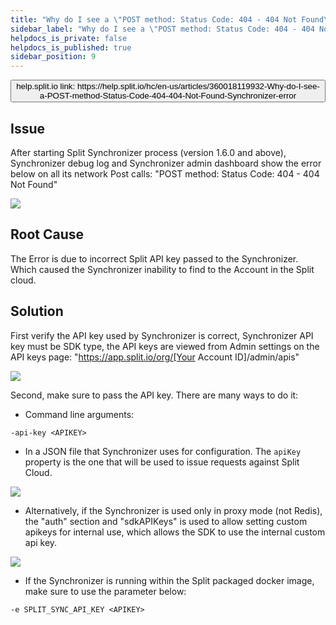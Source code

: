 ```yaml
---
title: "Why do I see a \"POST method: Status Code: 404 - 404 Not Found\" Synchronizer error?"
sidebar_label: "Why do I see a \"POST method: Status Code: 404 - 404 Not Found\" Synchronizer error?"
helpdocs_is_private: false
helpdocs_is_published: true
sidebar_position: 9
---
```


<p>
  <button style={{borderRadius:'8px', border:'1px', fontFamily:'Courier New', fontWeight:'800', textAlign:'left'}}> help.split.io link: https://help.split.io/hc/en-us/articles/360018119932-Why-do-I-see-a-POST-method-Status-Code-404-404-Not-Found-Synchronizer-error </button>
</p>

## Issue

After starting Split Synchronizer process (version 1.6.0 and above), Synchronizer debug log and Synchronizer admin dashboard show the error below on all its network Post calls:
"POST method: Status Code: 404 - 404 Not Found"

![](https://help.split.io/hc/article_attachments/360013690471)

## Root Cause

The Error is due to incorrect Split API key passed to the Synchronizer. Which caused the Synchronizer inability to find to the Account in the Split cloud.

## Solution

First verify the API key used by Synchronizer is correct, Synchronizer API key must be SDK type, the API keys are viewed from Admin settings on the API keys page:
"https://app.split.io/org/[Your Account ID]/admin/apis"

![](https://help.split.io/hc/article_attachments/360013671012)

Second, make sure to pass the API key. There are many ways to do it:

* Command line arguments:
```
-api-key <APIKEY>
```

* In a JSON file that Synchronizer uses for configuration. The `apiKey` property is the one that will be used to issue requests against Split Cloud.

![](https://help.split.io/hc/article_attachments/360013671132)

* Alternatively, if the Synchronizer is used only in proxy mode (not Redis), the "auth" section and "sdkAPIKeys" is used to allow setting custom apikeys for internal use, which allows the SDK to use the internal custom api key.

![](https://help.split.io/hc/article_attachments/360013671492)

* If the Synchronizer is running within the Split packaged docker image, make sure to use the parameter below:
```
-e SPLIT_SYNC_API_KEY <APIKEY>
```